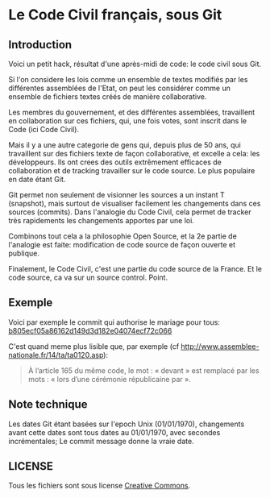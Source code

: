 Le Code Civil français, sous Git
================================

Introduction
------------
Voici un petit hack, résultat d'une après-midi de code: le code civil sous Git.

Si l'on considere les lois comme un ensemble de textes modifiés par les différentes assemblées de l'Etat, on peut les considérer comme un ensemble de fichiers textes créés de manière collaborative.

Les membres du gouvernement, et des différentes assemblées, travaillent en collaboration sur ces fichiers, qui, une fois votes, sont inscrit dans le Code (ici Code Civil).

Mais il y a une autre categorie de gens qui, depuis plus de 50 ans, qui travaillent sur des fichiers texte de façon collaborative, et excelle a cela: les développeurs. Ils ont crees des outils extrêmement efficaces de collaboration et de tracking travailler sur le code source. Le plus populaire en date étant Git.

Git permet non seulement de visionner les sources a un instant T (snapshot), mais surtout de visualiser facilement les changements dans ces sources (commits). Dans l'analogie du Code Civil, cela permet de tracker très rapidements les changements apportes par une loi.

Combinons tout cela a la philosophie Open Source, et la 2e partie de l'analogie est faite: modification de code source de façon ouverte et publique.

Finalement, le Code Civil, c'est une partie du code source de la France. Et le code source, ca va sur un source control. Point.

Exemple
-------
Voici par exemple le commit qui authorise le mariage pour tous: [b805ecf05a86162d149d3d182e04074ecf72c066](https://github.com/steeve/france.code-civil/commit/b805ecf05a86162d149d3d182e04074ecf72c066)

C'est quand meme plus lisible que, par exemple (cf http://www.assemblee-nationale.fr/14/ta/ta0120.asp):
> À l’article 165 du même code, le mot : « devant » est remplacé par les mots : « lors d’une cérémonie républicaine par ».

Note technique
--------------
Les dates Git étant basées sur l'epoch Unix (01/01/1970), changements avant cette dates sont tous dates au 01/01/1970, avec secondes incrémentales; Le commit message donne la vraie date.

LICENSE
-------
Tous les fichiers sont sous license [Creative Commons](https://creativecommons.org/licenses/by/4.0/).
